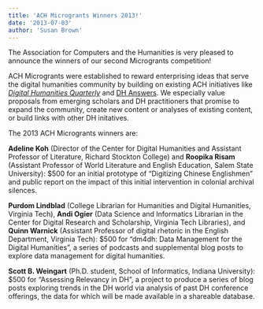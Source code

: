```yaml
---
title: 'ACH Microgrants Winners 2013!'
date: '2013-07-03'
author: 'Susan Brown'
---
```

The Association for Computers and the Humanities is very pleased to announce the winners of our second Microgrants competition!

ACH Microgrants were established to reward enterprising ideas that serve the digital humanities community by building on existing ACH initiatives like *[Digital Humanities Quarterly](http://digitalhumanities.org/dhq/)* and [DH Answers](http://digitalhumanities.org/answers). We especially value proposals from emerging scholars and DH practitioners that promise to expand the community, create new content or analyses of existing content, or build links with other DH initatives.

The 2013 ACH Microgrants winners are:

**Adeline Koh** (Director of the Center for Digital Humanities and Assistant Professor of Literature, Richard Stockton College) and **Roopika Risam** (Assistant Professor of World Literature and English Education, Salem State University): $500 for an initial prototype of “Digitizing Chinese Englishmen” and public report on the impact of this initial intervention in colonial archival silences.

**Purdom Lindblad** (College Librarian for Humanities and Digital Humanities, Virginia Tech), **Andi Ogier** (Data Science and Informatics Librarian in the Center for Digital Research and Scholarship, Virginia Tech Libraries), and **Quinn Warnick** (Assistant Professor of digital rhetoric in the English Department, Virginia Tech): $500 for “dm4dh: Data Management for the Digital Humanities”, a series of podcasts and supplemental blog posts to explore data management for digital humanities.

**Scott B. Weingart** (Ph.D. student, School of Informatics, Indiana University): $500 for “Assessing Relevancy in DH”, a project to produce a series of blog posts exploring trends in the DH world via analysis of past DH conference offerings, the data for which will be made available in a shareable database.